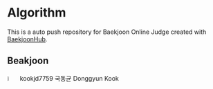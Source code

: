 # Algorithm
This is a auto push repository for Baekjoon Online Judge created with [BaekjoonHub](https://github.com/BaekjoonHub/BaekjoonHub).

## Beakjoon
<img width="5%" src=https://github.com/kookjd7759/Algorithm/assets/67672017/b415e477-0992-4e1a-bbda-f1336944103f/>
kookjd7759
국동균 Donggyun Kook
